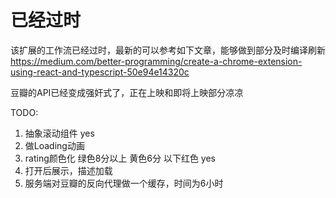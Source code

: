 # 已经过时

该扩展的工作流已经过时，最新的可以参考如下文章，能够做到部分及时编译刷新
https://medium.com/better-programming/create-a-chrome-extension-using-react-and-typescript-50e94e14320c

豆瓣的API已经变成强奸式了，正在上映和即将上映部分凉凉

TODO:

1. 抽象滚动组件 yes
2. 做Loading动画
3. rating颜色化 绿色8分以上 黄色6分 以下红色 yes
4. 打开后展示，描述加载
5. 服务端对豆瓣的反向代理做一个缓存，时间为6小时
